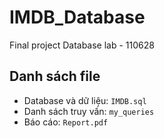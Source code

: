 # IMDB_Database
Final project Database lab - 110628

## Danh sách file
- Database và dữ liệu:
  `IMDB.sql`
- Danh sách truy vấn:
  `my_queries`
- Báo cáo:
  `Report.pdf`
